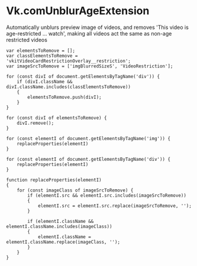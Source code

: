 # Vk.comUnblurAgeExtension
Automatically unblurs preview image of videos, and removes 'This video is age-restricted ... watch', making all videos act the same as non-age restricted videos 


```
var elementsToRemove = [];
var classElementsToRemove = 'vkitVideoCardRestrictionOverlay__restriction';
var imageSrcToRemove = ['imgBlurredSizeS', 'VideoRestriction'];

for (const divI of document.getElementsByTagName('div')) {
	if (divI.className && divI.className.includes(classElementsToRemove))
	{
		elementsToRemove.push(divI);
    }
}

for (const divI of elementsToRemove) {
	divI.remove();
}

for (const elementI of document.getElementsByTagName('img')) {
	replaceProperties(elementI)
}

for (const elementI of document.getElementsByTagName('div')) {
	replaceProperties(elementI)
}

function replaceProperties(elementI)
{
	for (const imageClass of imageSrcToRemove) {
		if (elementI.src && elementI.src.includes(imageSrcToRemove))
		{
			elementI.src = elementI.src.replace(imageSrcToRemove, '');
		}
		
		if (elementI.className && elementI.className.includes(imageClass))
		{
			elementI.className = elementI.className.replace(imageClass, '');
		}
	}
}
```  
